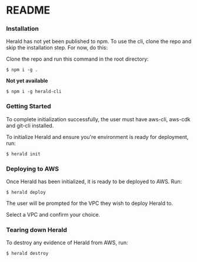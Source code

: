 # README #

### Installation
Herald has not yet been published to npm. To use the cli, clone the repo and skip the installation step. For now, do this:

Clone the repo and run this command in the root directory:

```
$ npm i -g .
```

**Not yet available**
```
$ npm i -g herald-cli
```

### Getting Started
To complete initialization successfully, the user must have aws-cli, aws-cdk and git-cli installed.

To initialize Herald and ensure you're environment is ready for deployment, run:

```
$ herald init
```

### Deploying to AWS
 Once Herald has been initialized, it is ready to be deployed to AWS. Run:

 ```
 $ herald deploy
 ```

 The user will be prompted for the VPC they wish to deploy Herald to.
 
 Select a VPC and confirm your choice.

 ### Tearing down Herald
 To destroy any evidence of Herald from AWS, run:

 ```
 $ herald destroy
 ```